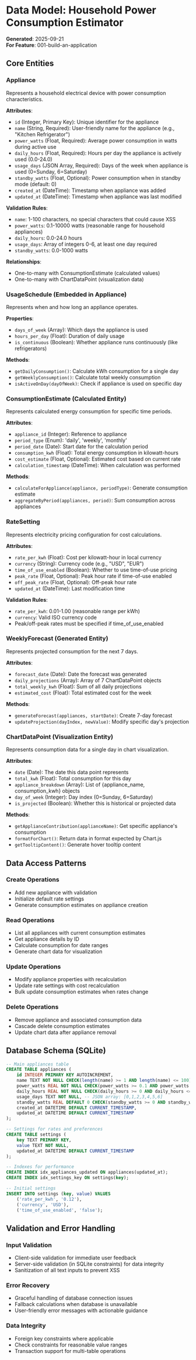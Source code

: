 # Data Model: Household Power Consumption Estimator

**Generated**: 2025-09-21  
**For Feature**: 001-build-an-application

## Core Entities

### Appliance
Represents a household electrical device with power consumption characteristics.

**Attributes**:
- `id` (Integer, Primary Key): Unique identifier for the appliance
- `name` (String, Required): User-friendly name for the appliance (e.g., "Kitchen Refrigerator")
- `power_watts` (Float, Required): Average power consumption in watts during active use
- `daily_hours` (Float, Required): Hours per day the appliance is actively used (0.0-24.0)
- `usage_days` (JSON Array, Required): Days of the week when appliance is used (0=Sunday, 6=Saturday)
- `standby_watts` (Float, Optional): Power consumption when in standby mode (default: 0)
- `created_at` (DateTime): Timestamp when appliance was added
- `updated_at` (DateTime): Timestamp when appliance was last modified

**Validation Rules**:
- `name`: 1-100 characters, no special characters that could cause XSS
- `power_watts`: 0.1-10000 watts (reasonable range for household appliances)
- `daily_hours`: 0.0-24.0 hours
- `usage_days`: Array of integers 0-6, at least one day required
- `standby_watts`: 0.0-1000 watts

**Relationships**:
- One-to-many with ConsumptionEstimate (calculated values)
- One-to-many with ChartDataPoint (visualization data)

### UsageSchedule (Embedded in Appliance)
Represents when and how long an appliance operates.

**Properties**:
- `days_of_week` (Array): Which days the appliance is used
- `hours_per_day` (Float): Duration of daily usage
- `is_continuous` (Boolean): Whether appliance runs continuously (like refrigerators)

**Methods**:
- `getDailyConsumption()`: Calculate kWh consumption for a single day
- `getWeeklyConsumption()`: Calculate total weekly consumption
- `isActiveOnDay(dayOfWeek)`: Check if appliance is used on specific day

### ConsumptionEstimate (Calculated Entity)
Represents calculated energy consumption for specific time periods.

**Attributes**:
- `appliance_id` (Integer): Reference to appliance
- `period_type` (Enum): 'daily', 'weekly', 'monthly'
- `period_date` (Date): Start date for the calculation period
- `consumption_kwh` (Float): Total energy consumption in kilowatt-hours
- `cost_estimate` (Float, Optional): Estimated cost based on current rate
- `calculation_timestamp` (DateTime): When calculation was performed

**Methods**:
- `calculateForAppliance(appliance, periodType)`: Generate consumption estimate
- `aggregateByPeriod(appliances, period)`: Sum consumption across appliances

### RateSetting
Represents electricity pricing configuration for cost calculations.

**Attributes**:
- `rate_per_kwh` (Float): Cost per kilowatt-hour in local currency
- `currency` (String): Currency code (e.g., "USD", "EUR")
- `time_of_use_enabled` (Boolean): Whether to use time-of-use pricing
- `peak_rate` (Float, Optional): Peak hour rate if time-of-use enabled
- `off_peak_rate` (Float, Optional): Off-peak hour rate
- `updated_at` (DateTime): Last modification time

**Validation Rules**:
- `rate_per_kwh`: 0.01-1.00 (reasonable range per kWh)
- `currency`: Valid ISO currency code
- Peak/off-peak rates must be specified if time_of_use_enabled

### WeeklyForecast (Generated Entity)
Represents projected consumption for the next 7 days.

**Attributes**:
- `forecast_date` (Date): Date the forecast was generated
- `daily_projections` (Array): Array of 7 ChartDataPoint objects
- `total_weekly_kwh` (Float): Sum of all daily projections
- `estimated_cost` (Float): Total estimated cost for the week

**Methods**:
- `generateForecast(appliances, startDate)`: Create 7-day forecast
- `updateProjection(dayIndex, newValue)`: Modify specific day's projection

### ChartDataPoint (Visualization Entity)
Represents consumption data for a single day in chart visualization.

**Attributes**:
- `date` (Date): The date this data point represents
- `total_kwh` (Float): Total consumption for this day
- `appliance_breakdown` (Array): List of {appliance_name, consumption_kwh} objects
- `day_of_week` (Integer): Day index (0=Sunday, 6=Saturday)
- `is_projected` (Boolean): Whether this is historical or projected data

**Methods**:
- `getApplianceContribution(applianceName)`: Get specific appliance's consumption
- `formatForChart()`: Return data in format expected by Chart.js
- `getTooltipContent()`: Generate hover tooltip content

## Data Access Patterns

### Create Operations
- Add new appliance with validation
- Initialize default rate settings
- Generate consumption estimates on appliance creation

### Read Operations  
- List all appliances with current consumption estimates
- Get appliance details by ID
- Calculate consumption for date ranges
- Generate chart data for visualization

### Update Operations
- Modify appliance properties with recalculation
- Update rate settings with cost recalculation
- Bulk update consumption estimates when rates change

### Delete Operations
- Remove appliance and associated consumption data
- Cascade delete consumption estimates
- Update chart data after appliance removal

## Database Schema (SQLite)

```sql
-- Main appliances table
CREATE TABLE appliances (
    id INTEGER PRIMARY KEY AUTOINCREMENT,
    name TEXT NOT NULL CHECK(length(name) >= 1 AND length(name) <= 100),
    power_watts REAL NOT NULL CHECK(power_watts >= 0.1 AND power_watts <= 10000),
    daily_hours REAL NOT NULL CHECK(daily_hours >= 0 AND daily_hours <= 24),
    usage_days TEXT NOT NULL, -- JSON array: [0,1,2,3,4,5,6]
    standby_watts REAL DEFAULT 0 CHECK(standby_watts >= 0 AND standby_watts <= 1000),
    created_at DATETIME DEFAULT CURRENT_TIMESTAMP,
    updated_at DATETIME DEFAULT CURRENT_TIMESTAMP
);

-- Settings for rates and preferences
CREATE TABLE settings (
    key TEXT PRIMARY KEY,
    value TEXT NOT NULL,
    updated_at DATETIME DEFAULT CURRENT_TIMESTAMP
);

-- Indexes for performance
CREATE INDEX idx_appliances_updated ON appliances(updated_at);
CREATE INDEX idx_settings_key ON settings(key);

-- Initial settings
INSERT INTO settings (key, value) VALUES 
    ('rate_per_kwh', '0.12'),
    ('currency', 'USD'),
    ('time_of_use_enabled', 'false');
```

## Validation and Error Handling

### Input Validation
- Client-side validation for immediate user feedback
- Server-side validation (in SQLite constraints) for data integrity
- Sanitization of all text inputs to prevent XSS

### Error Recovery
- Graceful handling of database connection issues
- Fallback calculations when database is unavailable
- User-friendly error messages with actionable guidance

### Data Integrity
- Foreign key constraints where applicable
- Check constraints for reasonable value ranges
- Transaction support for multi-table operations